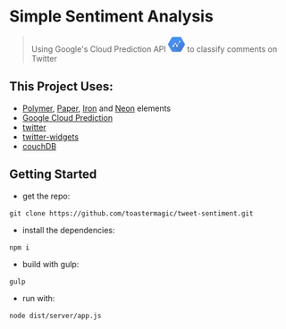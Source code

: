 # Simple Sentiment Analysis

> Using Google's Cloud Prediction API <img src="app/images/predictionApiLogo_small.png"/> 
> to classify comments on Twitter

## This Project Uses:

* [Polymer](https://www.polymer-project.org/), [Paper](https://elements.polymer-project.org/browse?package=paper-elements), [Iron](https://elements.polymer-project.org/browse?package=iron-elements) and [Neon](https://elements.polymer-project.org/browse?package=neon-elements) elements
* [Google Cloud Prediction](https://cloud.google.com/prediction/)
* [twitter](https://www.npmjs.com/package/twitter)
* [twitter-widgets](https://dev.twitter.com/web/embedded-tweets)
* [couchDB](http://couchdb.apache.org/)

## Getting Started

* get the repo:
```
git clone https://github.com/toastermagic/tweet-sentiment.git
```

* install the dependencies:
```
npm i
```

* build with gulp:
```
gulp
```

* run with:
```
node dist/server/app.js
```